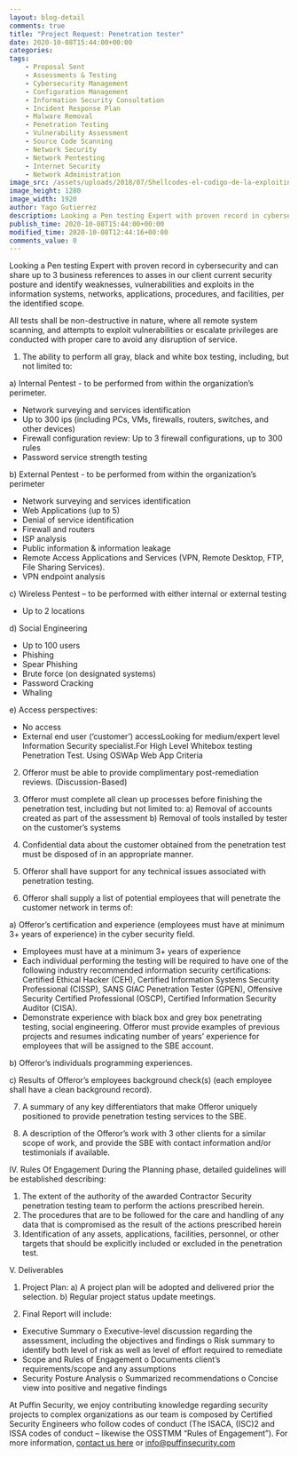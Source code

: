 ```yaml
---
layout: blog-detail
comments: true 
title: "Project Request: Penetration tester"
date: 2020-10-08T15:44:00+00:00
categories:
tags:
    - Proposal Sent
    - Assessments & Testing
    - Cybersecurity Management
    - Configuration Management
    - Information Security Consultation
    - Incident Response Plan
    - Malware Removal
    - Penetration Testing
    - Vulnerability Assessment
    - Source Code Scanning
    - Network Security
    - Network Pentesting
    - Internet Security
    - Network Administration
image_src: /assets/uploads/2018/07/Shellcodes-el-codigo-de-la-exploiting-puffin-security.jpg
image_height: 1280
image_width: 1920
author: Yago Gutierrez
description: Looking a Pen testing Expert with proven record in cybersecurity 
publish_time: 2020-10-08T15:44:00+00:00
modified_time: 2020-10-08T12:44:16+00:00
comments_value: 0
---
```

Looking a Pen testing Expert with proven record in cybersecurity and can share up to 3 business references to asses in our client current security posture and identify weaknesses, vulnerabilities and exploits in the information systems, networks, applications, procedures, and facilities, per the identified scope.

All tests shall be non-destructive in nature, where all remote system scanning, and attempts to exploit vulnerabilities or escalate privileges are conducted with proper care to avoid any disruption of service.

1) The ability to perform all gray, black and white box testing, including, but not limited to:

a) Internal Pentest - to be performed from within the organization’s perimeter.
* Network surveying and services identification
* Up to 300 ips (including PCs, VMs, firewalls, routers, switches, and other devices)
* Firewall configuration review: Up to 3 firewall configurations, up to 300 rules
* Password service strength testing

b) External Pentest - to be performed from within the organization’s perimeter
* Network surveying and services identification
* Web Applications (up to 5)
* Denial of service identification
* Firewall and routers
* ISP analysis
* Public information & information leakage
* Remote Access Applications and Services (VPN, Remote Desktop, FTP, File Sharing Services).
* VPN endpoint analysis

c) Wireless Pentest – to be performed with either internal or external testing
* Up to 2 locations

d) Social Engineering
* Up to 100 users
* Phishing
* Spear Phishing
* Brute force (on designated systems)
* Password Cracking
* Whaling

e) Access perspectives:
* No access
* External end user (‘customer’) accessLooking for medium/expert level Information Security specialist.For High Level Whitebox testing Penetration Test. Using OSWAp Web App Criteria

2) Offeror must be able to provide complimentary post-remediation reviews. (Discussion-Based)

3) Offeror must complete all clean up processes before finishing the penetration test, including but not limited to:
a) Removal of accounts created as part of the assessment
b) Removal of tools installed by tester on the customer’s systems

4) Confidential data about the customer obtained from the penetration test must be disposed of in an appropriate manner.

5) Offeror shall have support for any technical issues associated with penetration testing.

6) Offeror shall supply a list of potential employees that will penetrate the customer network in terms of:

a) Offeror’s certification and experience (employees must have at minimum 3+ years of experience) in
the cyber security field.
* Employees must have at a minimum 3+ years of experience
* Each individual performing the testing will be required to have one of the following industry recommended information security certifications: Certified Ethical Hacker (CEH), Certified Information
Systems Security Professional (CISSP), SANS GIAC Penetration Tester (GPEN), Offensive Security Certified Professional (OSCP), Certified Information Security Auditor (CISA).
* Demonstrate experience with black box and grey box penetrating testing, social engineering. Offeror must provide examples of previous projects and resumes indicating number of years’ experience for
employees that will be assigned to the SBE account.

b) Offeror’s individuals programming experiences.

c) Results of Offeror’s employees background check(s) (each employee shall have a clean background record).

7) A summary of any key differentiators that make Offeror uniquely positioned to provide penetration testing services to the SBE.

8) A description of the Offeror’s work with 3 other clients for a similar scope of work, and provide the SBE with contact information and/or testimonials if available.

IV. Rules Of Engagement
During the Planning phase, detailed guidelines will be established describing:

1) The extent of the authority of the awarded Contractor Security penetration testing team to perform the actions prescribed herein.
2) The procedures that are to be followed for the care and handling of any data that is compromised as the result of the actions prescribed herein
3) Identification of any assets, applications, facilities, personnel, or other targets that should be explicitly included or excluded in the penetration test.

V. Deliverables

1) Project Plan:
a) A project plan will be adopted and delivered prior the selection.
b) Regular project status update meetings.

2) Final Report will include:
* Executive Summary
o Executive-level discussion regarding the assessment, including the objectives and findings
o Risk summary to identify both level of risk as well as level of effort required to remediate
* Scope and Rules of Engagement
o Documents client’s requirements/scope and any assumptions
* Security Posture Analysis
o Summarized recommendations
o Concise view into positive and negative findings

At Puffin Security, we enjoy contributing knowledge regarding security projects to complex organizations as our team is composed by Certified Security Engineers who follow codes of conduct (The ISACA, (ISC)2 and ISSA codes of conduct – likewise the OSSTMM “Rules of Engagement”). For more information, [contact us here](https://www.puffinsecurity.com/contact-us) or <info@puffinsecurity.com>  
